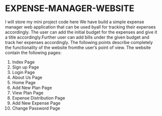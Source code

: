 # EXPENSE-MANAGER-WEBSITE
I will store my mini project code here
We have build a simple expense manager web application that can be used byall for tracking their expenses accordingly.
The user can add the initial budget for the expenses and give it a title accordingly.Further user can add bills under the given budget and track her expenses accordingly.
The following points describe completely the functionality of the website fromthe user’s point of view. The website contain the following pages:
1. Index Page
2. Sign up Page
3. Login Page
4. About Us Page
5. Home Page
6. Add New Plan Page
7. View Plan Page
8. Expense Distribution Page
9. Add New Expense Page
10. Change Password Page
